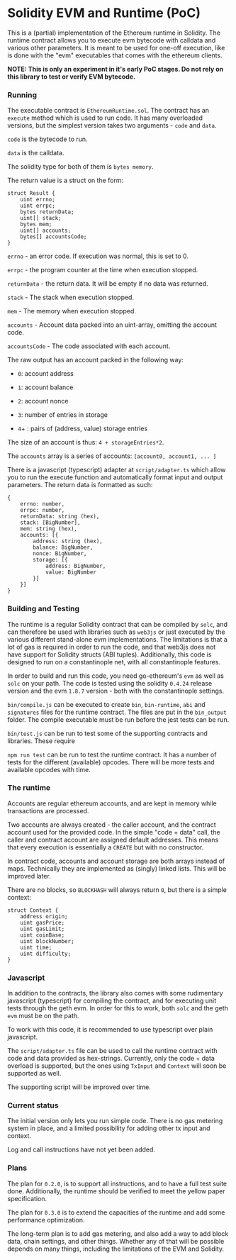 # Solidity EVM and Runtime (PoC)

This is a (partial) implementation of the Ethereum runtime in Solidity. The runtime contract allows you to execute evm bytecode with calldata and various other parameters. It is meant to be used for one-off execution, like is done with the "evm" executables that comes with the ethereum clients.

**NOTE: This is only an experiment in it's early PoC stages. Do not rely on this library to test or verify EVM bytecode.**

### Running

The executable contract is `EthereumRuntime.sol`. The contract has an `execute` method which is used to run code. It has many overloaded versions, but the simplest version takes two arguments - `code` and `data`.

`code` is the bytecode to run.

`data` is the calldata.

The solidity type for both of them is `bytes memory`.

The return value is a struct on the form:

```
struct Result {
    uint errno;
    uint errpc;
    bytes returnData;
    uint[] stack;
    bytes mem;
    uint[] accounts;
    bytes[] accountsCode;
}
```

`errno` - an error code. If execution was normal, this is set to 0.

`errpc` - the program counter at the time when execution stopped.

`returnData` - the return data. It will be empty if no data was returned.

`stack` - The stack when execution stopped.

`mem` - The memory when execution stopped.

`accounts` - Account data packed into an uint-array, omitting the account code.

`accountsCode` - The code associated with each account.

The raw output has an account packed in the following way:

- `0`: account address

- `1`: account balance

- `2`: account nonce

- `3`: number of entries in storage

- `4`+ : pairs of (address, value) storage entries

The size of an account is thus: `4 + storageEntries*2`.

The `accounts` array is a series of accounts: `[account0, account1, ... ]`

There is a javascript (typescript) adapter at `script/adapter.ts` which allow you to run the execute function and automatically format input and output parameters. The return data is formatted as such:

```
{
    errno: number,
    errpc: number,
    returnData: string (hex),
    stack: [BigNumber],
    mem: string (hex),
    accounts: [{
        address: string (hex),
        balance: BigNumber,
        nonce: BigNumber,
        storage: [{
            address: BigNumber,
            value: BigNumber
        }]
    }]
}
```

### Building and Testing

The runtime is a regular Solidity contract that can be compiled by `solc`, and can therefore be used with libraries such as `web3js` or just executed by the various different stand-alone evm implementations. The limitations is that a lot of gas is required in order to run the code, and that web3js does not have support for Solidity structs (ABI tuples). Additionally, this code is designed to run on a constantinople net, with all constantinople features.

In order to build and run this code, you need go-ethereum's `evm` as well as `solc` on your path. The code is tested using the solidity `0.4.24` release version and the evm `1.8.7` version - both with the constantinople settings.

`bin/compile.js` can be executed to create `bin`, `bin-runtime`, `abi` and `signatures` files for the runtime contract. The files are put in the `bin_output` folder. The compile executable must be run before the jest tests can be run.

`bin/test.js` can be run to test some of the supporting contracts and libraries. These require

`npm run test` can be run to test the runtime contract. It has a number of tests for the different (available) opcodes. There will be more tests and available opcodes with time.

### The runtime

Accounts are regular ethereum accounts, and are kept in memory while transactions are processed.

Two accounts are always created - the caller account, and the contract account used for the provided code. In the simple "code + data" call, the caller and contract account are assigned default addresses. This means that every execution is essentially a `CREATE` but with no constructor.

In contract code, accounts and account storage are both arrays instead of maps. Technically they are implemented as (singly) linked lists. This will be improved later.

There are no blocks, so `BLOCKHASH` will always return `0`, but there is a simple context:

```
struct Context {
    address origin;
    uint gasPrice;
    uint gasLimit;
    uint coinBase;
    uint blockNumber;
    uint time;
    uint difficulty;
}
```

### Javascript

In addition to the contracts, the library also comes with some rudimentary javascript (typescript) for compiling the contract, and for executing unit tests through the geth evm. In order for this to work, both `solc` and the geth `evm` must be on the path.

To work with this code, it is recommended to use typescript over plain javascript.

The `script/adapter.ts` file can be used to call the runtime contract with code and data provided as hex-strings. Currently, only the code + data overload is supported, but the ones using `TxInput` and `Context` will soon be supported as well.

The supporting script will be improved over time.

### Current status

The initial version only lets you run simple code. There is no gas metering system in place, and a limited possibility for adding other tx input and context.

Log and call instructions have not yet been added.

### Plans

The plan for `0.2.0`, is to support all instructions, and to have a full test suite done. Additionally, the runtime should be verified to meet the yellow paper specification.

The plan for `0.3.0` is to extend the capacities of the runtime and add some performance optimization.

The long-term plan is to add gas metering, and also add a way to add block data, chain settings, and other things. Whether any of that will be possible depends on many things, including the limitations of the EVM and Solidity.
